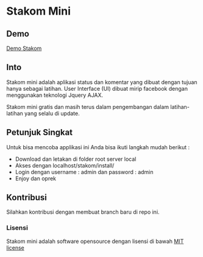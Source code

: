 # Stakom Mini
## Demo
[Demo Stakom](http://geehanzlab.com/demo/stakom/)

## Into
Stakom mini adalah aplikasi status dan komentar yang dibuat dengan tujuan hanya sebagai latihan. User Interface (UI) dibuat mirip facebook dengan menggunakan teknologi Jquery AJAX.

Stakom mini gratis dan masih terus dalam pengembangan dalam latihan-latihan yang selalu di update.

## Petunjuk Singkat

Untuk bisa mencoba applikasi ini Anda bisa ikuti langkah mudah berikut :
* Download dan letakan di folder root server local
* Akses dengan localhost/stakom/install/
* Login dengan username : admin dan password : admin
* Enjoy dan oprek

## Kontribusi

Silahkan kontribusi dengan membuat branch baru di repo ini.

### Lisensi

Stakom mini adalah software opensource dengan lisensi di bawah [MIT license](http://opensource.org/licenses/MIT)
